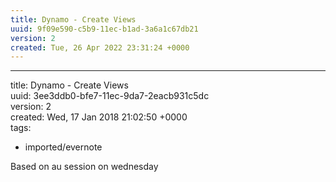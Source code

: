 ```yaml
---
title: Dynamo - Create Views
uuid: 9f09e590-c5b9-11ec-b1ad-3a6a1c67db21
version: 2
created: Tue, 26 Apr 2022 23:31:24 +0000
---
```


---

title: Dynamo - Create Views\
uuid: 3ee3ddb0-bfe7-11ec-9da7-2eacb931c5dc\
version: 2\
created: Wed, 17 Jan 2018 21:02:50 +0000\
tags:

- imported/evernote

Based on au session on wednesday
